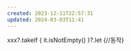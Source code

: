 ```yaml
---
created: 2023-12-11T22:57:31
updated: 2024-03-03T11:41
---
```

xxx?.takeIf { it.isNotEmpty() }?.let {//동작}